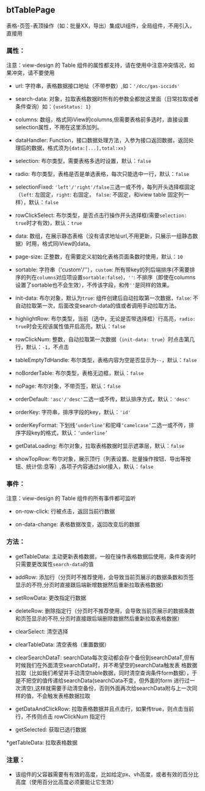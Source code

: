 ## btTablePage
表格-页签-表顶操作（如：批量XX，导出）集成UI组件，全局组件，不用引入，直接用

### 属性：
注意：view-design 的 Table 组件的属性都支持，请在使用中注意冲突情况，如果冲突，请不要使用

* url: 字符串，表格数据接口地址（不带参数）,如：`'/dcc/gas-iccids'`

* search-data: 对象，拉取表格数据时所有的参数全都放这里面（日常拉取或者条件查询）如：`{useStatus: 1}`

* columns: 数组，格式同iView的columns,但需要表格前多选时，直接设置selection属性，不用在这里添加列。

* dataHandler: Function，接口数据处理方法，入参为接口返回数据，返回处理后的数据，格式须为`{data:[...],total:xx}`

* selection: 布尔类型，需要表格多选时设置，默认：`false`

* radio: 布尔类型，表格是否是单选表格，每次只能选中一行，默认：`false`

* selectionFixed: `'left'/'right'/false`三选一或不传，每列开头选择框固定（`left`: 左固定，`right`: 右固定， `false`: 不固定，和iview table 固定列一样），默认：`false`

* rowClickSelect: 布尔类型，是否点击行操作开头选择框(需要`selection: true`时才有效)，默认：`true`

* data: 数组，在展示静态表格（没有请求地址url,不用更新，只展示一组静态数据）时用，格式同iView的data。

* page-size: 正整数，在需要定义初始化表格页面条数时使用，默认：`10`

* sortable: 字符串（'custom'/''），`custom`: 所有带key的列后端排序(不需要排序的列在`columns`对应项设置`sortable:false`)，`''`: 不排序（即使在columns设置了sortable也不会生效），不传该字段，和传`''`是同样的效果。

* init-data: 布尔对象，默认为`true`: 组件创建后自动拉取第一次数据，`false`: 不自动拉取第一次，后面改变search-data的值或者调用手动拉取方法。

* highlightRow: 布尔类型，当前（选中，无论是否带选择框）行高亮，`radio: true`时会无视该属性值开启高亮，默认：`false`

* rowClickNum: 整数，自动拉取第一次数据（`init-data: true`）时点击第几行，默认：`-1`，不点击

* tableEmptyTdHandle: 布尔类型，表格内容为空是否显示为`--`，默认：`false`

* noBorderTable: 布尔类型，表格无边框，默认：`false`

* noPage: 布尔对象，不带页签，默认：`false`

* orderDefault: `'asc'/'desc'`二选一或不传，默认排序方式，默认：`'desc'`

* orderKey: 字符串，排序字段的key，默认：`'id'`

* orderKeyFormat: 下划线`‘underline’`和驼峰`‘camelcase’`二选一或不传，排序字段key的格式，默认：`‘underline’`

* getDataLoading: 布尔对象，拉取表格数据时显示遮罩层，默认：`false`

* showTopRow: 布尔对象，展示顶行（列表设置、批量操作按钮、导出等按钮、统计信:息等）,各项子内容通过slot接入，默认：`false`

### 事件：
注意：view-design 的 Table 组件的所有事件都可监听

* on-row-click: 行被点击，返回当前行数据

* on-data-change: 表格数据改变，返回改变后的数据


### 方法：
* getTableData: 主动更新表格数据，一般在操作表格数据后使用，条件查询时只需要更改属性`search-data`的值

* addRow: 添加行（分页时不推荐使用，会导致当前页展示的数据条数和页签显示的不符,分页时直接跟后端新增数据然后重新拉取表格数据）

* setRowData: 更改指定行数据

* deleteRow: 删除指定行（分页时不推荐使用，会导致当前页展示的数据条数和页签显示的不符,分页时直接跟后端删除数据然后重新拉取表格数据）

* clearSelect: 清空选择

* clearTableData: 清空表格（重置数据）

* clearSearchDataT: searchData每次变动都会存个备份到searchDataT,但有时候我们在外面清空searchData时，并不希望空的searchData触发表
格数据拉取（比如我们希望并手动清空table数据，同时清空查询条件form数据），于是不把空的值传递给searchData(searchData不变，但外面的form
进行过一次清空),这样就需要手动清空备份，否则外面再次给searchData附与上一次同样的值，不会触发表格数据拉取

* getDataAndClickRow: 拉取表格数据并且点击行，如果传true，则点击当前行，不传则点击 rowClickNum 指定行

* getSelected: 获取已选行数据

*getTableData: 拉取表格数据
### 注意：
* 该组件的父容器需要有有效的高度，比如给定px、vh高度，或者有效的百分比高度（使用百分比高度必须要能让它生效）